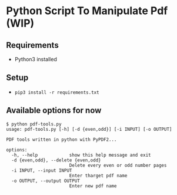 # Python Script To Manipulate Pdf (WIP)

## Requirements
- Python3 installed

## Setup
- `pip3 install -r requirements.txt`


## Available options for now

```
$ python pdf-tools.py
usage: pdf-tools.py [-h] [-d {even,odd}] [-i INPUT] [-o OUTPUT]

PDF tools written in python with PyPDF2...

options:
  -h, --help            show this help message and exit
  -d {even,odd}, --delete {even,odd}
                        Delete every even or odd number pages
  -i INPUT, --input INPUT
                        Enter tharget pdf name
  -o OUTPUT, --output OUTPUT
                        Enter new pdf name
```